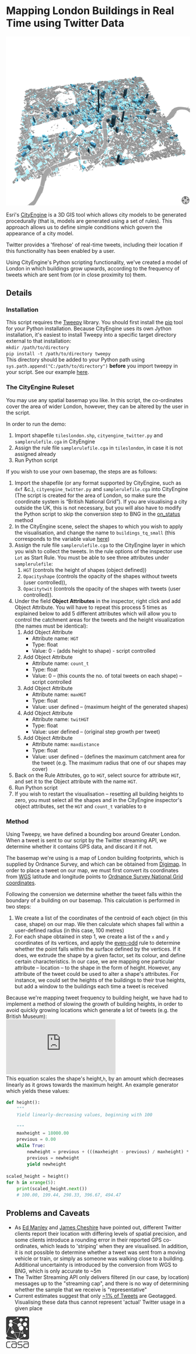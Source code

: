 # Mapping London Buildings in Real Time using Twitter Data

![London](london.png "London")

Esri's [CityEngine](http://www.esri.com/software/cityengine) is a 3D GIS tool which allows city models to be generated procedurally (that is, models are generated using a set of rules). This approach allows us to define simple conditions which govern the appearance of a city model.

Twitter provides a 'firehose' of real-time tweets, including their location if this functionality has been enabled by a user.

Using CityEngine's Python scripting functionality, we've created a model of London in which buildings grow upwards, according to the frequency of tweets which are sent from (or in close proximity to) them.

## Details
### Installation ###
This script requires the [Tweepy](http://tweepy.github.io) library. You should first install the [pip](http://www.pip-installer.org/en/latest/) tool for your Python installation. Because CityEngine uses its own Jython installation, it's easiest to install Tweepy into a specific target directory external to that installation:  
`mkdir /path/to/directory`  
`pip install -t /path/to/directory tweepy`  
This directory should be added to your Python path using `sys.path.append("C:/path/to/directory")` **before** you import tweepy in your script. See our example [here](cityengine_twitter.py#L14-15).

### The CityEngine Ruleset ###

You may use any spatial basemap you like. In this script, the co-ordinates cover the area of wider London, however, they can be altered by the user in the script.

In order to run the demo:

1. Import shapefile `tileslondon.shp`, `cityengine_twitter.py` and `samplerulefile.cga` in CityEngine
2. Assign the rule file `samplerulefile.cga` in `tileslondon`, in case it is not assigned already
3. Run Python script

If you wish to use your own basemap, the steps are as follows:  

1.  Import the shapefile (or any format supported by CityEngine, such as `dxf` &c.), `cityengine_twitter.py` and `samplerulefile.cga` into CityEngine (The script is created for the area of London, so make sure the coordinate system is “British National Grid”). If you are visualising a city outside the UK, this is not necessary, but you will also have to modify the Python script to skip the conversion step to BNG in the [on_status](cityengine_twitter.py#L178) method
2. In the CityEngine scene, select the shapes to which you wish to apply the visualisation, and change the name to `buildings_tq_small` (this corresponds to the variable value [here](cityengine_twitter.py#L22))
3.  Assign the rule file `samplerulefile.cga` to the CityEngine layer in which you wish to collect the tweets. In the rule options of the inspector use `Lot` as Start Rule. You must be able to see three attributes under `samplerulefile`:
    1. `HGT` (controls the height of shapes (object defined))
    2. `Opacityshape` (controls the opacity of the shapes without tweets (user controlled)),
    3. `Opacitytwit` (controls the opacity of the shapes with tweets (user controlled)).
4. Under the field **Object Attributes** in the inspector, right click and add Object Attribute.
You will have to repeat this process 5 times as explained below to add 5 different attributes which will allow you to control the catchment areas for the tweets and the height visualization (the names must be identical): 
    1. Add Object Attribute
        - Attribute name: `HGT` 
        - Type: float 
        - Value: 0 - (adds height to shape) - script controlled
    2. Add Object Attribute
        - Attribute name: `count_t` 
        - Type: float
        - Value: 0 – (this counts the no. of total tweets on each shape) – script controlled
    3. Add Object Attribute
        - Attribute name: `maxHGT`
        - Type: float
        - Value: user defined – (maximum height of the generated shapes)
    4. Add Object Attribute
        - Attribute name: `twitHGT`
        - Type: float
        - Value: user defined – (original step growth per tweet)
    5. Add Object Attribute
        - Attribute name: `maxdistance`
        - Type: float
        - Value: user defined – (defines the maximum catchment area for the tweet (e.g. The maximum radius that one of our shapes may cover)
5. Back on the Rule Attributes, go to `HGT`, select source for attribute `HGT`, and set it to the Object attribute with the name `HGT`. 
6.  Run Python script
7.  If you wish to restart the visualisation – resetting all building heights to zero, you must select all the shapes and in the CityEngine inspector's object attributes, set the `HGT` and `count_t` variables to `0`

### Method ###
Using Tweepy, we have defined a bounding box around Greater London. When a tweet is sent to our script by the Twitter streaming API, we determine whether it contains GPS data, and discard it if not.

The basemap we're using is a map of London building footprints, which is supplied by Ordnance Survey, and which can be obtained from [Digimap](http://digimap.edina.ac.uk/digimap/home). In order to place a tweet on our map, we must first convert its coordinates from [WGS](http://en.wikipedia.org/wiki/WGS84) latitude and longitude points to [Ordnance Survey National Grid coordinates](http://en.wikipedia.org/wiki/British_National_Grid).

Following the conversion we determine whether the tweet falls within the boundary of a building on our basemap. This calculation is performed in two steps:

1. We create a list of the coordinates of the centroid of each object (in this case, shape) on our map. We then calculate which shapes fall within a user-defined radius (in this case, 100 metres)
2. For each shape obtained in step 1, we create a list of the `x` and `y` coordinates of its vertices, and apply the [even-odd](http://en.wikipedia.org/wiki/Even–odd_rule) rule to determine whether the point falls within the surface defined by the vertices. If it does, we extrude the shape by a given factor, set its colour, and define certain characteristics. In our case, we are mapping one particular attribute – location – to the shape in the form of height. However, any attribute of the tweet could be used to alter a shape's attributes. For instance, we could set the heights of the buildings to their true heights, but add a window to the buildings each time a tweet is received

Because we're mapping tweet frequency to building height, we have had to implement a method of slowing the growth of building heights, in order to avoid quickly growing locations which generate a lot of tweets (e.g. the British Museum):  
![equation](http://latex.codecogs.com/png.latex?%5Cfn_phv%20h%20%3D%20h_%7Bprev%7D%20&plus;%20%5Cleft%20%28%5Cfrac%7Bh_%7Bmax%7D%20-%20h_%7Bprev%7D%7D%7Bh_%7Bmax%7D%7D%20%5Cright%29%20*%20100)  
This equation scales the shape's height,`h`, by an amount which decreases linearly as it grows towards the maximum height.
An example generator which yields these values:

``` python
def height():
    """
    Yield linearly-decreasing values, beginning with 100

    """
    maxheight = 18000.00
    previous = 0.00
    while True:
        newheight = previous + (((maxheight - previous) / maxheight) * 100.00)
        previous = newheight
        yield newheight

scaled_height = height()
for h in xrange(5):
    print(scaled_height.next())
    # 100.00, 199.44, 298.33, 396.67, 494.47
```

## Problems and Caveats

- As [Ed Manley](http://urbanmovements.co.uk) and [James Cheshire](http://spatial.ly) have pointed out, different Twitter clients report their location with differing levels of spatial precision, and some clients introduce a rounding error in their reported GPS co-ordinates, which leads to 'striping' when they are visualised. In addition, it is not possible to determine whether a tweet was sent from a moving vehicle or train, or simply as someone was walking close to a building. Additional uncertainty is introduced by the conversion from WGS to BNG, which is only accurate to ~5m
- The Twitter Streaming API only delivers filtered (in our case, by location) messages up to the "streaming cap", and there is no way of determining whether the sample that we receive is "representative"
- Current estimates suggest that only [~1% of Tweets](http://www.quora.com/What-percentage-of-tweets-are-geotagged-What-percentage-of-geotagged-tweets-are-ascribed-to-a-venue#) are Geotagged. Visualising these data thus cannot represent 'actual' Twitter usage in a given place

[![CASA](casa_black.png)](http://www.bartlett.ucl.ac.uk/casa)
